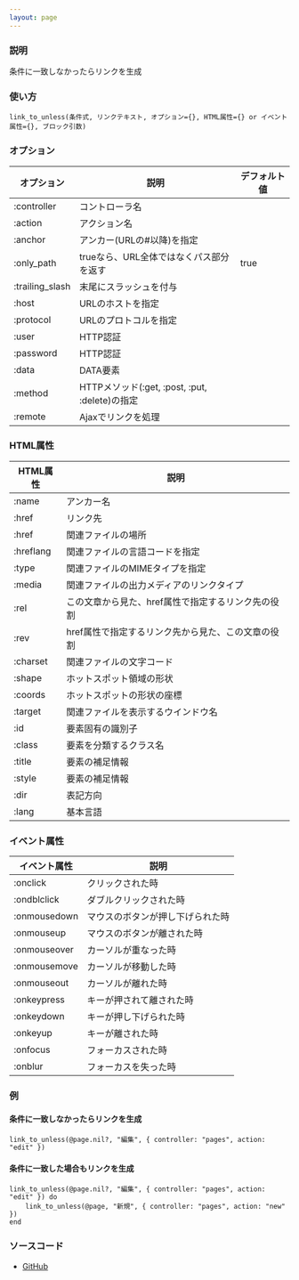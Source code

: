 ```yaml
---
layout: page
---
```


### 説明

条件に一致しなかったらリンクを生成

### 使い方

    link_to_unless(条件式, リンクテキスト, オプション={}, HTML属性={} or イベント属性={}, ブロック引数)

### オプション

| オプション      | 説明                                           | デフォルト値 |
| --------------- | ---------------------------------------------- | ------------ |
| :controller     | コントローラ名                                 |              |
| :action         | アクション名                                   |              |
| :anchor         | アンカー(URLの#以降)を指定                     |              |
| :only_path      | trueなら、URL全体ではなくパス部分を返す        | true         |
| :trailing_slash | 末尾にスラッシュを付与                         |              |
| :host           | URLのホストを指定                              |              |
| :protocol       | URLのプロトコルを指定                          |              |
| :user           | HTTP認証                                       |              |
| :password       | HTTP認証                                       |              |
| :data           | DATA要素                                       |              |
| :method         | HTTPメソッド(:get, :post, :put, :delete)の指定 |              |
| :remote         | Ajaxでリンクを処理                             |              |

### HTML属性

| HTML属性  | 説明                                               |
| --------- | -------------------------------------------------- |
| :name     | アンカー名                                         |
| :href     | リンク先                                           |
| :href     | 関連ファイルの場所                                 |
| :hreflang | 関連ファイルの言語コードを指定                     |
| :type     | 関連ファイルのMIMEタイプを指定                     |
| :media    | 関連ファイルの出力メディアのリンクタイプ           |
| :rel      | この文章から見た、href属性で指定するリンク先の役割 |
| :rev      | href属性で指定するリンク先から見た、この文章の役割 |
| :charset  | 関連ファイルの文字コード                           |
| :shape    | ホットスポット領域の形状                           |
| :coords   | ホットスポットの形状の座標                         |
| :target   | 関連ファイルを表示するウインドウ名                 |
| :id       | 要素固有の識別子                                   |
| :class    | 要素を分類するクラス名                             |
| :title    | 要素の補足情報                                     |
| :style    | 要素の補足情報                                     |
| :dir      | 表記方向                                           |
| :lang     | 基本言語                                           |

### イベント属性

| イベント属性 | 説明                             |
| ------------ | -------------------------------- |
| :onclick     | クリックされた時                 |
| :ondblclick  | ダブルクリックされた時           |
| :onmousedown | マウスのボタンが押し下げられた時 |
| :onmouseup   | マウスのボタンが離された時       |
| :onmouseover | カーソルが重なった時             |
| :onmousemove | カーソルが移動した時             |
| :onmouseout  | カーソルが離れた時               |
| :onkeypress  | キーが押されて離された時         |
| :onkeydown   | キーが押し下げられた時           |
| :onkeyup     | キーが離された時                 |
| :onfocus     | フォーカスされた時               |
| :onblur      | フォーカスを失った時             |

### 例

#### 条件に一致しなかったらリンクを生成

    link_to_unless(@page.nil?, "編集", { controller: "pages", action: "edit" })

#### 条件に一致した場合もリンクを生成

    link_to_unless(@page.nil?, "編集", { controller: "pages", action: "edit" }) do
        link_to_unless(@page, "新規", { controller: "pages", action: "new" })
    end

### ソースコード

- [GitHub](https://github.com/rails/rails/blob/984c3ef2775781d47efa9f541ce570daa2434a80/actionview/lib/action_view/helpers/url_helper.rb#L448)
